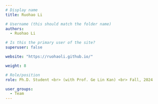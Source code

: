 ```yaml
---
# Display name
title: Ruohao Li

# Username (this should match the folder name)
authors:
  - Ruohao Li

# Is this the primary user of the site?
superuser: false

website: "https://ruohaoli.github.io/"

weight: 8

# Role/position
role: Ph.D. Student <br> (with Prof. Ge Lin Kan) <br> Fall, 2024

user_groups:
  - Team
---
```


